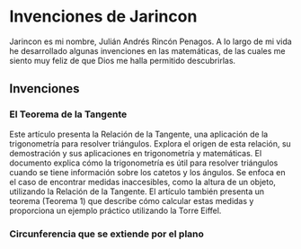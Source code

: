 # Invenciones de Jarincon
 Jarincon es mi nombre, Julián Andrés Rincón Penagos. A lo largo de mi vida he desarrollado algunas invenciones en las matemáticas, de las cuales me siento muy feliz de que Dios me halla permitido descubrirlas.

 ## Invenciones

 ### El Teorema de la Tangente
Este artículo presenta la Relación de la Tangente, una aplicación de la trigonometría para resolver triángulos.  Explora el origen de esta relación, su demostración y sus aplicaciones en trigonometría y matemáticas. El documento explica cómo la trigonometría es útil para resolver triángulos cuando se tiene información sobre los catetos y los ángulos.  Se enfoca en el caso de encontrar medidas inaccesibles, como la altura de un objeto, utilizando la Relación de la Tangente. El artículo también presenta un teorema (Teorema 1) que describe cómo calcular estas medidas y proporciona un ejemplo práctico utilizando la Torre Eiffel.

### Circunferencia que se extiende por el plano
